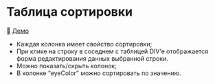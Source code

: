 # Таблица сортировки

:tada: [Демо](https://ivnvolya.github.io/table_edit/)
 
- Каждая колонка имеет свойство сортировки;
- При клике на строку в соседнем с таблицей DIV’е отображается форма редактирования данных выбранной строки.
- Можно показать/скрыть колонок;
- В колонке “eyeColor” можно сортировать по значению.
